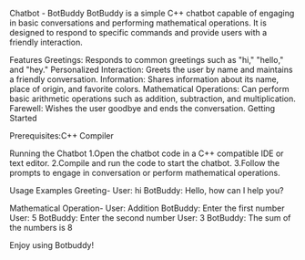 Chatbot - BotBuddy
BotBuddy is a simple C++ chatbot capable of engaging in basic conversations and performing mathematical operations. It is designed to respond to specific commands and provide users with a friendly interaction.

Features
Greetings: Responds to common greetings such as "hi," "hello," and "hey."
Personalized Interaction: Greets the user by name and maintains a friendly conversation.
Information: Shares information about its name, place of origin, and favorite colors.
Mathematical Operations: Can perform basic arithmetic operations such as addition, subtraction, and multiplication.
Farewell: Wishes the user goodbye and ends the conversation.
Getting Started


Prerequisites:C++ Compiler


Running the Chatbot
1.Open the chatbot code in a C++ compatible IDE or text editor.
2.Compile and run the code to start the chatbot.
3.Follow the prompts to engage in conversation or perform mathematical operations.


Usage Examples
Greeting-
User: hi
BotBuddy: Hello, how can I help you?

Mathematical Operation-
User: Addition
BotBuddy: Enter the first number
User: 5
BotBuddy: Enter the second number
User: 3
BotBuddy: The sum of the numbers is 8


Enjoy using Botbuddy!
